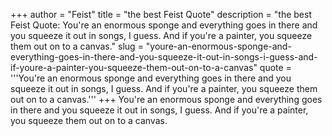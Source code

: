 +++
author = "Feist"
title = "the best Feist Quote"
description = "the best Feist Quote: You're an enormous sponge and everything goes in there and you squeeze it out in songs, I guess. And if you're a painter, you squeeze them out on to a canvas."
slug = "youre-an-enormous-sponge-and-everything-goes-in-there-and-you-squeeze-it-out-in-songs-i-guess-and-if-youre-a-painter-you-squeeze-them-out-on-to-a-canvas"
quote = '''You're an enormous sponge and everything goes in there and you squeeze it out in songs, I guess. And if you're a painter, you squeeze them out on to a canvas.'''
+++
You're an enormous sponge and everything goes in there and you squeeze it out in songs, I guess. And if you're a painter, you squeeze them out on to a canvas.
